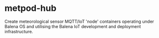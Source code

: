 # metpod-hub
Create meteorological sensor MQTT/IoT 'node' containers operating under Balena OS and utilising the Balena IoT development and deployment infrastructure.
